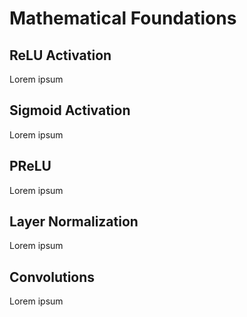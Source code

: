 # Mathematical Foundations

## ReLU Activation

Lorem ipsum

## Sigmoid Activation

Lorem ipsum

## PReLU

Lorem ipsum

## Layer Normalization

Lorem ipsum

## Convolutions

Lorem ipsum


